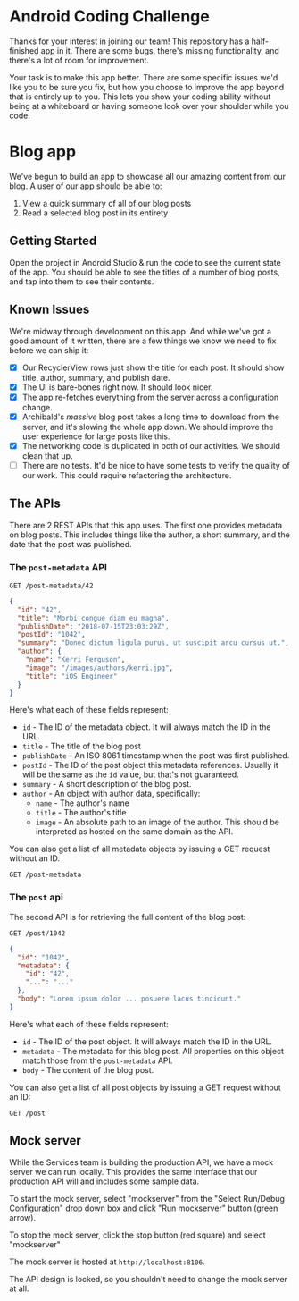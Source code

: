 # Android Coding Challenge
Thanks for your interest in joining our team! This repository has a half-finished 
app in it. There are some bugs, there's missing functionality, and
there's a lot of room for improvement.

Your task is to make this app better. There are some specific issues we'd like
you to be sure you fix, but how you choose to improve the app beyond that is
entirely up to you. This lets you show your coding ability without being at
a whiteboard or having someone look over your shoulder while you code.

# Blog app
We've begun to build an app to showcase all our amazing content from our blog. A user of our app should
be able to:

1. View a quick summary of all of our blog posts
2. Read a selected blog post in its entirety

## Getting Started
Open the project in Android Studio & run the code to see the current state
of the app. You should be able to see the titles of a number of blog posts,
and tap into them to see their contents.

## Known Issues
We're midway through development on this app. And while we've got a good amount
of it written, there are a few things we know we need to fix before we can ship
it:

- [x] Our RecyclerView rows just show the title for each post. It should
show title, author, summary, and publish date.
- [x] The UI is bare-bones right now. It should look nicer.
- [x] The app re-fetches everything from the server across a configuration change.
- [x] Archibald's _massive_ blog post takes a long time to download from the server,
and it's slowing the whole app down. We should improve the user experience for 
large posts like this.
- [x] The networking code is duplicated in both of our activities. We should
clean that up.
- [ ] There are no tests. It'd be nice to have some tests to verify the quality of
our work. This could require refactoring the architecture.

## The APIs
There are 2 REST APIs that this app uses. The first one provides metadata on
blog posts. This includes things like the author, a short summary, and the date
that the post was published.

### The `post-metadata` API
```
GET /post-metadata/42
```
```json
{
  "id": "42",
  "title": "Morbi congue diam eu magna",
  "publishDate": "2018-07-15T23:03:29Z",
  "postId": "1042",
  "summary": "Donec dictum ligula purus, ut suscipit arcu cursus ut.",
  "author": {
    "name": "Kerri Ferguson",
    "image": "/images/authors/kerri.jpg",
    "title": "iOS Engineer"
  }
}
```

Here's what each of these fields represent:

* `id` - The ID of the metadata object. It will always match the ID in the URL.
* `title` - The title of the blog post
* `publishDate` - An ISO 8061 timestamp when the post was first published.
* `postId` - The ID of the post object this metadata references. Usually it will
be the same as the `id` value, but that's not guaranteed.
* `summary` - A short description of the blog post.
* `author` - An object with author data, specifically:
  - `name` - The author's name
  - `title` - The author's title
  - `image` - An absolute path to an image of the author. This should be
  interpreted as hosted on the same domain as the API.

You can also get a list of all metadata objects by issuing a GET request without
an ID.

```
GET /post-metadata
```

### The `post` api
The second API is for retrieving the full content of the blog post:

```
GET /post/1042
```
```json
{
  "id": "1042",
  "metadata": {
    "id": "42",
    "...": "..."
  },
  "body": "Lorem ipsum dolor ... posuere lacus tincidunt."
}
```

Here's what each of these fields represent:

* `id` - The ID of the post object. It will always match the ID in the URL.
* `metadata` - The metadata for this blog post. All properties on this object
match those from the `post-metadata` API.
* `body` - The content of the blog post.

You can also get a list of all post objects by issuing a GET request without an
ID:

```
GET /post
```

## Mock server
While the Services team is building the production API, we have a mock server we
can run locally. This provides the same interface that our production API will
and includes some sample data.

To start the mock server, select "mockserver" from the "Select Run/Debug Configuration"
drop down box and click "Run mockserver" button (green arrow).

To stop the mock server, click the stop button (red square) and select "mockserver"

The mock server is hosted at `http://localhost:8106`.

The API design is locked, so you shouldn't need to change the mock server at
all.
